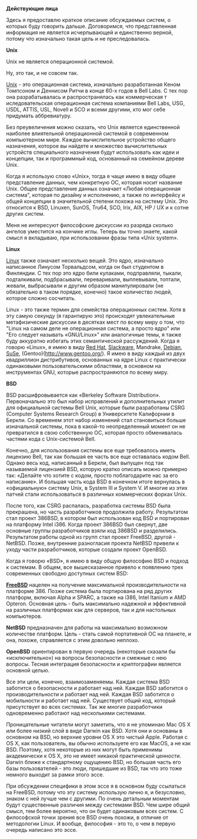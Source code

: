 **Действующие лица**

Здесь я предоставлю краткое описание обсуждаемых систем, о которых буду говорить дальше. Договоримся, что представленная информация не является исчерпывающей и единственно верной, потому что изначально такая цель и не преследовалась.

**Unix**

Unix не является операционной системой.

Ну, это так, и не совсем так.

[Unix](http://www.unix.org/) - это операционная система, изначально разработанная Кеном Томпсоном и Деннисом Ритчи в конце 60-х годов в Bell Labs. С тех пор она разрабатывалась и распространялась как коммерческая т иследовательская операционная система компаниями Bell Labs, USG, USDL, ATTIS, USL, Novell и SCO и всеми другими, кто мог себе придумать аббревиатуру.

Без преувеличения можно сказать, что Unix является единственной наиболее влиятельной операционной системой в современном компьютерном мире. Каждое вычислительное устройство общего назначения, которое вы найдете и множество вычислительных устройств специального назначения будут использовать как идеи и концепции, так и программный код, основанный на семейном дереве Unix.

Когда я использую слово «Unix», тогда я чаще имею в виду общее представление данных, чем конкретную ОС, которая носит название Unix. Общее представление данных означает «Любая операционная система", которая по дизайну и исполнению, а также по интерфейсу и общей концепции в значительной степени похожа на систему Unix. Это относится к BSD, Linuxen, SunOS, Tru64, SCO, Irix, AIX, HP / UX и к сотне других систем.

Меня не интересуют философские дискуссии из разряда сколько ангелов уместится на кончике иглы. Теперь вы точно знаете, какой смысл я вкладываю, при использовании фразы типа «Unix system».

**Linux**

[Linux](http://www.linux.org/) также означает несколько вещей. Это ядро, изначально написанное Линусом Торвальдсом, когда он был студентом в Финляндии. С тех пор это ядро били кулаками, подправляли, тыкали, подталкивали, подбрасывали, переваривали, выплевывали, топтали, жевали, выбрасывали и другим образом манипулировали (не обязательно в таком порядке, конечно) такое количество людей, которое сложно сосчитать.

Linux - это также термин для семейства операционных систем. Хотя в эту самую секунду (я гарантирую это) происходят увлекательные метафизические дискуссии в десятках мест по всему миру о том, что "Linux на самом деле не операционная система, а просто ядро" или "Его следует называть  «GNU/Linux»" или аналогичные темы, я также буду аккуратно избегать этих семантической рассуждений. Когда я говорю «Linux», я имею в виду [Red Hat](http://www.redhat.com/), [Slackware](http://www.slackware.com/), Mandrake, [Debian](http://www.debian.org/), [SuSe](http://www.suse.com/), (Gentoo)(http://www.gentoo.org/). Я имею в виду каждый из двух квадриллион дистрибутивов, основанных на ядре Linux с практически одинаковыми пользовательскими областями, в основном на инструментах GNU, которые распространяются по всему миру.

**BSD**

BSD расшифровывается как «Berkeley Software Distribution». Первоначально это был набор исправлений и дополнительных утилит для официальной системы Bell Unix, которые были разработаны CSRG (Computer Systems Research Group) в Университете Калифорнии в Беркли. Со временем этот набор изменений стал становиться больше изначальной системы, пока в какой-то неопределенный момент он не превратился в свою собственную ОС, которая просто обменивалась частями кода с Unix-системой Bell.

Конечно, для использования системы все еще требовалось иметь лицензию Bell, так как большая ее часть все еще оставалась кодом Bell. Однако весь код, написанный в Беркли, был выпущен под так называемой лицензией BSD, которую кратко описать можно примерно так: «Делайте что хотите с кодом, просто поблагодарите нас за его написание». И большая часть кода BSD в конечном итоге вернулась в «официальную» систему Unix, в System III и System V. И многие из этих патчей стали использоваться в различных коммерческих форках Unix.

После того, как CSRG распалась, разработка системы BSD была прекрашена, но часть разработчиков продолжила работу. Результатом стал проект 386BSD, в котором был использован код BSD и портирован на платформу Intel i386. Когда проект 386BSD был свернут, две основные группы разработчиков взяли код 386BSD и разделились. Результатом работы одной из групп стал проект FreeBSD, другой - NetBSD. Позже, внутренние разногласия проекта NetBSD привели к уходу части разработчиков, которые создали проект OpenBSD.

Когда я говорю «BSD», я имею в виду общую философию BSD и подход к системам. В общем, все вышесказанное привело к появлению трех современных свободно доступных систем BSD:

**[FreeBSD](http://www.freebsd.org/)** нацелен на получение максимальной производительности на платформе 386. Позже система была портирована на ряд других платформ, включая Alpha и SPARC, а также на i386, Intel Itanium и AMD Opteron. Основная цель - быть максимально надежной и эффективной на различных платформах как для серверов, так и для настольных компьютеров.

**NetBSD** предназначен для работы на максимально возможном количестве платформ. Цель - стать самой портативной ОС на планете, и она, похоже, справляется с этим довольно неплохо.

**OpenBSD** ориентирован в первую очередь (некоторые сказали бы «исключительно») на вопросы безопасности и смежные с нею вопросы. Тесная интеграция безопасности и криптографии является основной целью.

Все эти цели, конечно, взаимозаменяемы. Каждая система BSD заботится о безопасности и работает над ней. Каждая BSD заботится о производительности и работает над ней. Каждая BSD заботится о мобильности и работает над ней. Существует общий код, который присутствует во всех системах. Так же многие разработчики одновременно работают над несколькими системами.

Проницательные читатели могут заметить, что я не упоминаю Mac OS X или более низкий слой в виде Darwin как BSD. Хотя они и  основаны в основном на BSD, но верхние уровни OS X это чистый Apple. Работая с OS X, как пользователь, вы обычно используете его как MacOS, а не как BSD. Поэтому, хотя некоторые из них могут быть применимы академически к OS X, это не имеет никакой практической ценности. Darwin ближе к стандартному ощущению BSD, но большая часть его базы пользователей - это люди, пришедшие из BSD, так что это тоже немного выходит за рамки этого эссе.

При обсуждении специфики в этом эссе я в основном буду ссылаться на FreeBSD, потому что эту систему использую лично я, и безусловно, знаком с ней лучше чем с другими. По очень детальным моментам будут существенные различия между системами BSD. Чем шире общий смысл, тем более вероятно, что он будет одинаковым всех систем. С философской точки зрения все BSD очень похожи, в отличие от методологии Linux. И вообще, философия - это то, о чем в первую очередь написано это эссе.


